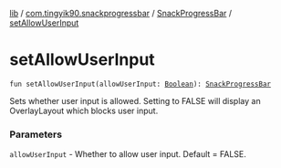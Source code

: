 [lib](../../index.md) / [com.tingyik90.snackprogressbar](../index.md) / [SnackProgressBar](index.md) / [setAllowUserInput](.)

# setAllowUserInput

`fun setAllowUserInput(allowUserInput: `[`Boolean`](https://kotlinlang.org/api/latest/jvm/stdlib/kotlin/-boolean/index.html)`): `[`SnackProgressBar`](index.md)

Sets whether user input is allowed. Setting to FALSE will display an OverlayLayout which blocks user input.

### Parameters

`allowUserInput` - Whether to allow user input. Default = FALSE.